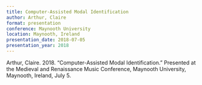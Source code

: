 ```yaml
---
title: Computer-Assisted Modal Identification
author: Arthur, Claire
format: presentation
conference: Maynooth University
location: Maynooth, Ireland
presentation_date: 2018-07-05
presentation_year: 2018
---
```

Arthur, Claire. 2018. “Computer-Assisted Modal Identification.” Presented at the Medieval and Renaissance Music Conference, Maynooth University, Maynooth, Ireland, July 5.
